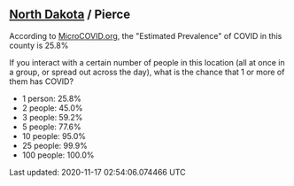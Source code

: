
## [North Dakota](/united-states/north-dakota) / Pierce

According to [MicroCOVID.org](http://microcovid.org),
the "Estimated Prevalence" of COVID in this county is 25.8%

If you interact with a certain number of people in this location
(all at once in a group, or spread out across the day), what is the chance that
1 or more of them has COVID?

- 1 person: 25.8%
- 2 people: 45.0%
- 3 people: 59.2%
- 5 people: 77.6%
- 10 people: 95.0%
- 25 people: 99.9%
- 100 people: 100.0%

Last updated: 2020-11-17 02:54:06.074466 UTC
